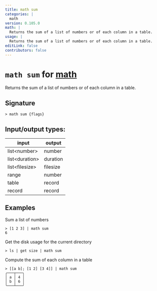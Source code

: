 ```yaml
---
title: math sum
categories: |
  math
version: 0.105.0
math: |
  Returns the sum of a list of numbers or of each column in a table.
usage: |
  Returns the sum of a list of numbers or of each column in a table.
editLink: false
contributors: false
---
```

<!-- This file is automatically generated. Please edit the command in https://github.com/nushell/nushell instead. -->

# `math sum` for [math](/commands/categories/math.md)

<div class='command-title'>Returns the sum of a list of numbers or of each column in a table.</div>

## Signature

```> math sum {flags} ```


## Input/output types:

| input          | output   |
| -------------- | -------- |
| list&lt;number&gt;   | number   |
| list&lt;duration&gt; | duration |
| list&lt;filesize&gt; | filesize |
| range          | number   |
| table          | record   |
| record         | record   |
## Examples

Sum a list of numbers
```nu
> [1 2 3] | math sum
6
```

Get the disk usage for the current directory
```nu
> ls | get size | math sum

```

Compute the sum of each column in a table
```nu
> [[a b]; [1 2] [3 4]] | math sum
╭───┬───╮
│ a │ 4 │
│ b │ 6 │
╰───┴───╯
```
